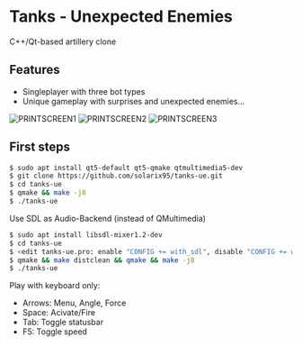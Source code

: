 
Tanks - Unexpected Enemies
==========================
C++/Qt-based artillery clone

Features
---------
* Singleplayer with three bot types
* Unique gameplay with surprises and unexpected enemies...
 
![PRINTSCREEN1](https://github.com/solarix95/tanks-ue/blob/master/doc/tanks-ue-1.png)
![PRINTSCREEN2](https://github.com/solarix95/tanks-ue/blob/master/doc/tanks-ue-2.png)
![PRINTSCREEN3](https://github.com/solarix95/tanks-ue/blob/master/doc/tanks-ue-3.png)

First steps
---------
```bash
$ sudo apt install qt5-default qt5-qmake qtmultimedia5-dev
$ git clone https://github.com/solarix95/tanks-ue.git
$ cd tanks-ue
$ qmake && make -j8
$ ./tanks-ue
```

Use SDL as Audio-Backend (instead of QMultimedia)
```bash
$ sudo apt install libsdl-mixer1.2-dev
$ cd tanks-ue
$ <edit tanks-ue.pro: enable "CONFIG += with_sdl", disable "CONFIG += with_multimedia">
$ qmake && make distclean && qmake && make -j8
$ ./tanks-ue
```

Play with keyboard only:
* Arrows: Menu, Angle, Force
* Space: Acivate/Fire
* Tab: Toggle statusbar
* F5: Toggle speed

